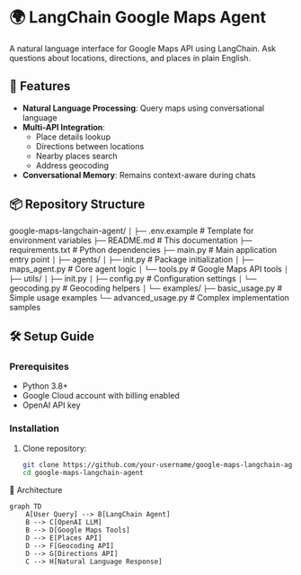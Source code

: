 
# 🌍 LangChain Google Maps Agent

A natural language interface for Google Maps API using LangChain. Ask questions about locations, directions, and places in plain English.

## 🚀 Features
- **Natural Language Processing**: Query maps using conversational language
- **Multi-API Integration**: 
  - Place details lookup
  - Directions between locations
  - Nearby places search
  - Address geocoding
- **Conversational Memory**: Remains context-aware during chats

## 📦 Repository Structure

google-maps-langchain-agent/
`│`
`├──` .env.example # Template for environment variables
`├──` README.md # This documentation
`├──` requirements.txt # Python dependencies
`├──` main.py # Main application entry point
`│`
`├──` agents/
`│` `├──` init.py # Package initialization
`│` `├──` maps_agent.py # Core agent logic
`│` `└──` tools.py # Google Maps API tools
`│`
`├──` utils/
`│` `├──` init.py
`│` `├──` config.py # Configuration settings
`│` `└──` geocoding.py # Geocoding helpers
`│`
`└──` examples/
`├──` basic_usage.py # Simple usage examples
`└──` advanced_usage.py # Complex implementation samples


## 🛠 Setup Guide

### Prerequisites
- Python 3.8+
- Google Cloud account with billing enabled
- OpenAI API key

### Installation
1. Clone repository:
   ```bash
   git clone https://github.com/your-username/google-maps-langchain-agent.git
   cd google-maps-langchain-agent

🧠 Architecture

```mermaid
graph TD
    A[User Query] --> B[LangChain Agent]
    B --> C[OpenAI LLM]
    B --> D[Google Maps Tools]
    D --> E[Places API]
    D --> F[Geocoding API]
    D --> G[Directions API]
    C --> H[Natural Language Response]
```